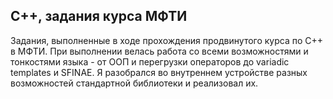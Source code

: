 ## C++, задания курса МФТИ
Задания, выполненные в ходе прохождения продвинутого курса по C++ в МФТИ. При выполнении велась работа со всеми
возможностями и тонкостями языка - от ООП и перегрузки операторов до variadic templates и SFINAE.
Я разобрался во внутреннем устройстве разных возможностей стандартной библиотеки и реализовал их.
